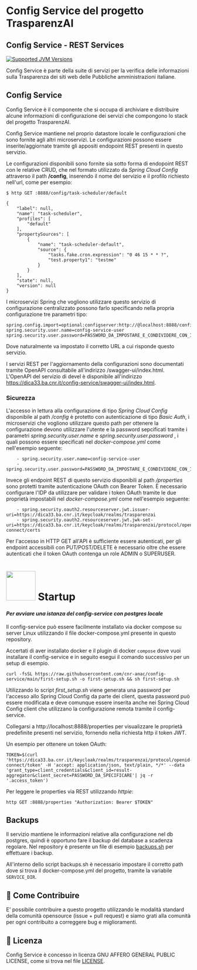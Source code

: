 # Config Service del progetto TrasparenzAI
## Config Service - REST Services

[![Supported JVM Versions](https://img.shields.io/badge/JVM-21-brightgreen.svg?style=for-the-badge&logo=Java)](https://openjdk.java.net/install/)

Config Service è parte della suite di servizi per la verifica delle informazioni sulla
Trasparenza dei siti web delle Pubbliche amministrazioni italiane.

## Config Service

Config Service è il componente che si occupa di archiviare e distribuire alcune informazioni di configurazione dei 
servizi che compongono lo stack del progetto TrasparenzAI.

Config Service mantiene nel proprio datastore locale le configurazioni che sono fornite agli altri microservizi.
Le configurazioni possono essere inserite/aggiornate tramite gli appositi endopoint REST presenti in questo servizio.

Le configurazioni disponibili sono fornite sia sotto forma di endopoint REST con le relative CRUD, che nel formato
utilizzato da *Spring Cloud Config* attraverso il path **/config**, inserendo il nome del servizio e il profilo richiesto 
nell'url, come per esempio:

```
$ http GET :8888/config/task-scheduler/default

{
    "label": null,
    "name": "task-scheduler",
    "profiles": [
        "default"
    ],
    "propertySources": [
        {
            "name": "task-scheduler-default",
            "source": {
                "tasks.fake.cron.expression": "0 46 15 * * ?",
                "test.property1": "testme"
            }
        }
    ],
    "state": null,
    "version": null
}
```

I microservizi Spring che vogliono utilizzare questo servizio di configurazione centralizzato possono farlo
specificando nella propria configurazione tre parametri tipo:

```
spring.config.import=optional:configserver:http://@localhost:8888/config
spring.security.user.name=config-service-user
spring.security.user.password=PASSWORD_DA_IMPOSTARE_E_CONDIVIDERE_CON_I_CLIENT
```

Dove naturalmente va impostato il corretto URL a cui risponde questo servizio.

I servizi REST per l'aggiornamento della configurazioni sono documentati tramite OpenAPI consultabile
all'indirizzo /swagger-ui/index.html. 
L'OpenAPI del servizio di devel è disponibile all'indirizzo https://dica33.ba.cnr.it/config-service/swagger-ui/index.html.

### Sicurezza

L'accesso in lettura alla configurazione di tipo _Spring Cloud Config_ disponibile al path */config* 
è protetto con autenticazione di tipo *Basic Auth*, i microservizi che vogliono utilizzare questo path per ottenere la configurazione devono utilizzare l'utente e la password sepcificati tramite i parametri *spring.security.user.name* e *spring.security.user.password* , i quali possono essere specificati nel *docker-compose.yml* come nell'esempio seguente:

```
    - spring.security.user.name=config-service-user
    - spring.security.user.password=PASSWORD_DA_IMPOSTARE_E_CONDIVIDERE_CON_I_CLIENT
```

Invece gli endpoint REST di questo servizio disponibili al path _/properties_ sono protetti tramite autenticazione
OAuth con Bearer Token.
È necessario configurare l'IDP da utilizzare per validare i token OAuth tramite le due proprietà impostabili nel
*docker-compose.yml* come nell'esempio seguente:

```
    - spring.security.oauth2.resourceserver.jwt.issuer-uri=https://dica33.ba.cnr.it/keycloak/realms/trasparenzai
    - spring.security.oauth2.resourceserver.jwt.jwk-set-uri=https://dica33.ba.cnr.it/keycloak/realms/trasparenzai/protocol/openid-connect/certs
```

Per l'accesso in HTTP GET all'API è sufficiente essere autenticati, per gli endpoint accessibili
con PUT/POST/DELETE è necessario oltre che essere autenticati che il token OAuth contenga un 
role ADMIN o SUPERUSER.

# <img src="https://www.docker.com/wp-content/uploads/2021/10/Moby-logo-sm.png" width=80> Startup

#### _Per avviare una istanza del config-service con postgres locale_

Il config-service può essere facilmente installato via docker compose su server Linux utilizzando il file 
docker-compose.yml presente in questo repository.

Accertati di aver installato docker e il plugin di docker `compose` dove vuoi installare il config-service e in seguito
esegui il comando successivo per un setup di esempio.

```
curl -fsSL https://raw.githubusercontent.com/cnr-anac/config-service/main/first-setup.sh -o first-setup.sh && sh first-setup.sh
```

Utilizzando lo script *first_setup.sh* viene generata una password per l'accesso allo Spring Cloud Config
da parte dei client, questa password può essere modificata e deve comunque essere inserita anche nei 
Spring Cloud Config client che utilizzano la configurazione remota tramite il config-service.

Collegarsi a http://localhost:8888/properties per visualizzare le proprietà predefinite presenti nel servizio, fornendo
nella richiesta http il token JWT.

Un esempio per ottenere un token OAuth:

```
TOKEN=$(curl 'https://dica33.ba.cnr.it/keycloak/realms/trasparenzai/protocol/openid-connect/token' -H 'accept: application/json, text/plain, */*' --data 'grant_type=client_credentials&client_id=result-aggregator&client_secret=PASSWORD_DA_SPECIFICARE'| jq -r '.access_token')
```

Per leggere le properties via REST utilizzando *httpie*:

```
http GET :8888/properties "Authorization: Bearer $TOKEN"
```

## Backups

Il servizio mantiene le informazioni relative alla configurazione nel db postgres, quindi è opportuno fare il backup
del database a scadenza regolare. Nel repository è presente un file di esempio [backups.sh](https://github.com/cnr-anac/config-service/blob/main/backups.sh) per effettuare i backup.

All'interno dello script backups.sh è necessario impostare il corretto path dove si trova il docker-compose.yml del progetto, tramite la variabile `SERVICE_DIR`.


## 👏 Come Contribuire 

E' possibile contribuire a questo progetto utilizzando le modalità standard della comunità opensource 
(issue + pull request) e siamo grati alla comunità per ogni contribuito a correggere bug e miglioramenti.

## 📄 Licenza

Config Service è concesso in licenza GNU AFFERO GENERAL PUBLIC LICENSE, come si trova nel file [LICENSE][l].

[l]: https://github.com/cnr-anac/config-service/blob/master/LICENSE
